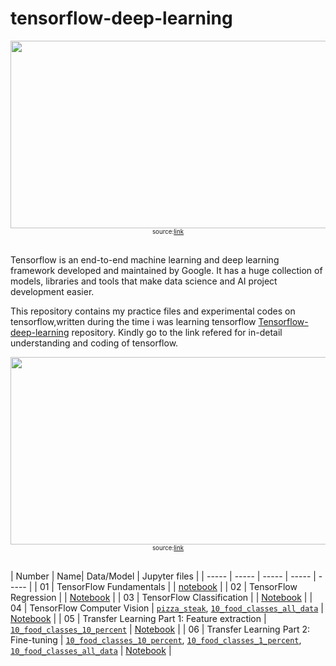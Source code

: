 # tensorflow-deep-learning

<div align ="center">
<img src="https://miro.medium.com/max/1200/1*d9fr2hmMzk-3MjOw2cOt0w.png" width="800" height="300" align="center"/>
  <br>
  <sub><sup> source:<a href ='https://pianalytix.com/exploratory-data-analysis/'>link</a> </sup></sub>
    </div>
<br>

Tensorflow is an end-to-end machine learning and deep learning framework developed and maintained by Google. It has a huge collection of models, libraries and tools that make data science and AI project development easier.

This repository contains my practice files and experimental codes on tensorflow,written during the time i was learning tensorflow [Tensorflow-deep-learning]() repository. Kindly go to the link refered for in-detail understanding and coding of tensorflow.  

<div align ="center">
<img src="https://miro.medium.com/max/1000/1*ih7nHdX-bxs3qoAhOkyamw.jpeg" width="800" height="300" align="center"/>
  <br>
  <sub><sup> source:<a href ='https://pianalytix.com/exploratory-data-analysis/'>link</a> </sup></sub>
    </div>
<br>

| Number | Name| Data/Model | Jupyter files |
| ----- |  ----- |  ----- |  ----- |  ----- |
| 01 | TensorFlow Fundamentals |  | [notebook](https://github.com/Suhas-Prabhu/tensorflow-deep-learning/blob/master/1.%20Fundamentals.ipynb) |
| 02 | TensorFlow Regression |  | [Notebook](https://github.com/Suhas-Prabhu/tensorflow-deep-learning/blob/master/2.%20neural-network-regression-with-tensorflow.ipynb) | 
| 03 | TensorFlow Classification |  | [Notebook](https://github.com/mrdbourke/tensorflow-deep-learning#-02-neural-network-classification-with-tensorflow-exercises) | 
| 04 | TensorFlow Computer Vision | [`pizza_steak`](https://storage.googleapis.com/ztm_tf_course/food_vision/pizza_steak.zip), [`10_food_classes_all_data`](https://storage.googleapis.com/ztm_tf_course/food_vision/10_food_classes_all_data.zip) | [Notebook](https://github.com/Suhas-Prabhu/tensorflow-deep-learning/blob/master/3.%20tensorflow-classification.ipynb) |
| 05 | Transfer Learning Part 1: Feature extraction | [`10_food_classes_10_percent`](https://storage.googleapis.com/ztm_tf_course/food_vision/10_food_classes_10_percent.zip) | [Notebook](https://github.com/Suhas-Prabhu/tensorflow-deep-learning/blob/master/5.%20transfer-learning-with-tensorflow-part-1.ipynb) | 
| 06 | Transfer Learning Part 2: Fine-tuning | [`10_food_classes_10_percent`](https://storage.googleapis.com/ztm_tf_course/food_vision/10_food_classes_10_percent.zip), [`10_food_classes_1_percent`](https://storage.googleapis.com/ztm_tf_course/food_vision/10_food_classes_1_percent.zip), [`10_food_classes_all_data`](https://storage.googleapis.com/ztm_tf_course/food_vision/10_food_classes_all_data.zip) | [Notebook](https://github.com/Suhas-Prabhu/tensorflow-deep-learning/blob/master/6.%20tensorflow-transfer-learning-part-2.ipynb) | 
